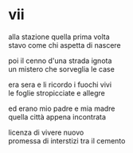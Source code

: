 # vii

alla stazione quella prima volta  
stavo come chi aspetta di nascere

poi il cenno d'una strada ignota  
un mistero che sorveglia le case

era sera e li ricordo i fuochi vivi  
le foglie stropicciate e allegre

ed erano mio padre e mia madre  
quella città appena incontrata

licenza di vivere nuovo  
promessa di interstizi tra il cemento
